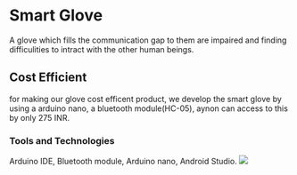 
<h1>Smart Glove </h1> A glove which fills the communication gap to them are impaired and finding difficulities to intract with the other human beings.

<h2>Cost Efficient </h2> for making our glove cost efficent product, we develop the smart glove by using a arduino nano, a bluetooth module(HC-05), aynon can access to this by only 275 INR.

<h3>Tools and Technologies</h3> Arduino IDE, Bluetooth module, Arduino nano, Android Studio.

<img src = "https://github.com/ritikdh440/Smart-glove/blob/master/Sample%20Images/IMG_20200303_115848.jpg">
